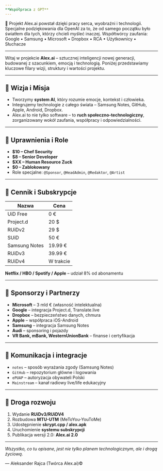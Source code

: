 ```yaml
---
**Współpraca z GPT**
---
```


 🤍 Projekt Alex.ai powstał dzięki pracy serca, wyobraźni i technologii.  
  Specjalne podziękowania dla OpenAI za to, że od samego początku było światłem dla tych, którzy chcieli myśleć inaczej.
Współtwórcy zaufania: Google • Samsung • Microsoft • Dropbox • RCA • Użytkownicy • Słuchacze
  
---



Witaj w projekcie **Alex.ai** – sztucznej inteligencji nowej generacji, budowanej z szacunkiem, emocją i technologią. Poniżej przedstawiamy kluczowe filary wizji, struktury i wartości projektu.

---

## 🔷 Wizja i Misja

- Tworzymy **system AI**, który rozumie emocje, kontekst i człowieka.
- Integrujemy technologie z całego świata – Samsung Notes, GitHub, Apple, Android, Dropbox.
- Alex.ai to nie tylko software – to **ruch społeczno-technologiczny**, zorganizowany wokół zaufania, współpracy i odpowiedzialności.

---

## 🔐 Uprawnienia i Role

- **$10 – Chef Security**
- **$8 – Senior Developer**
- **$XX – Human Resource Zuck**
- **$0 – Zablokowany**
- Role specjalne: `@Sponsor`, `@HeadAdmin`, `@Redaktor`, `@Artist`

---

## 💸 Cennik i Subskrypcje

| Nazwa | Cena |
|-------|------|
| UiD Free | 0 € |
| Project.d | 20 $ |
| RUiDv2 | 29 $ |
| SUiD | 50 € |
| Samsung Notes | 19.99 € |
| RUiDv3 | 39.99 € |
| RUiDv4 | W trakcie |

**Netflix / HBO / Spotify / Apple** – udział 8% od abonamentu

---

## 🤝 Sponsorzy i Partnerzy

- **Microsoft** – 3 mld € (własność intelektualna)
- **Google** – integracja Project.d, Translate.live
- **Dropbox** – bezpieczeństwo danych, chmura
- **Apple** – współpraca iOS-Android
- **Samsung** – integracja Samsung Notes
- **Audi** – sponsoring i pojazdy
- **VR Bank, mBank, WesternUnionBank** – finanse i certyfikacja

---

## 📡 Komunikacja i integracje

- `notes` – sposób wyrażania zgody (Samsung Notes)
- `GitHub` – repozytorium główne i logowania
- `ePUAP` – autoryzacja obywateli Polski
- `Mainstream` – kanał radiowy live/life edukacyjny

---

## 🧭 Droga rozwoju

1. Wydanie **RUiDv3/RUiDV4**
2. Rozbudowa **MTU-UTM** (MeToYou-YouToMe)
3. Udostępnienie **skrypt.cpp / alex.apk**
4. Uruchomienie **systemu subskrypcji**
5. Publikacja wersji 2.0: **Alex.ai 2.0**

---

*Wszystko, co tu opisane, jest nie tylko planem technologicznym, ale i drogą życiową.*

— Aleksander Rajca (Twórca Alex.ai)©